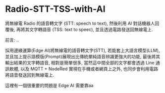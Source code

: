 # Radio-STT-TSS-with-AI
將無線電 Radio 的語音轉文字 (STT: speech to text), 然後利用 AI 對話機器人回覆後, 再將其文字轉語音 (TSS: text to speec), 並且透過電路發送回無線電上.

前言: ..

採用邊緣運算(Edge AI)將無線電的語音轉文字(STT), 若能套上大語言模型(LLM), 並且加上提示語模版(Prompt)展現出比傳統單純語音辨識更強大的功能, 最後將其輸出結果的文字轉語音, 相對是簡單很多, 當然這中間全部的文字都會透過 Line 通訊軟體, 以及 MQTT + NodeRed 實現在手機或者網頁上之外, 也同步會利用電路將語音發送回到無線電上.

這裡有一個很重要的問題是 Edge AI 需要靠aa

